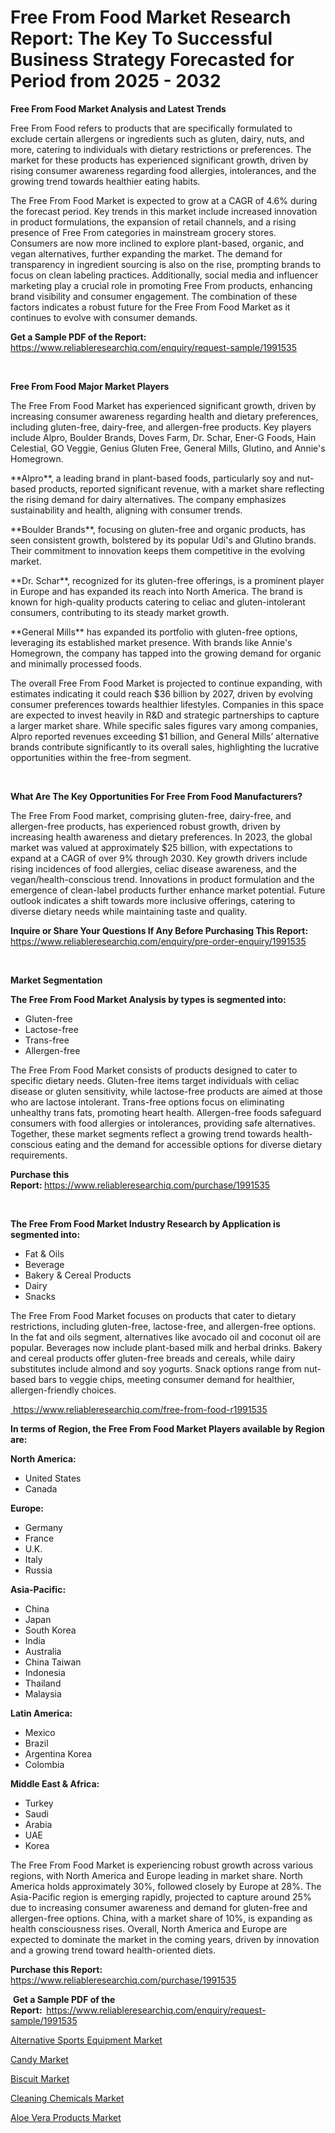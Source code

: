 <p><h1>Free From Food Market Research Report: The Key To Successful Business Strategy Forecasted for Period from 2025 - 2032</h1></p><p><strong>Free From Food Market Analysis and Latest Trends</strong></p>
<p><p>Free From Food refers to products that are specifically formulated to exclude certain allergens or ingredients such as gluten, dairy, nuts, and more, catering to individuals with dietary restrictions or preferences. The market for these products has experienced significant growth, driven by rising consumer awareness regarding food allergies, intolerances, and the growing trend towards healthier eating habits.</p><p>The Free From Food Market is expected to grow at a CAGR of 4.6% during the forecast period. Key trends in this market include increased innovation in product formulations, the expansion of retail channels, and a rising presence of Free From categories in mainstream grocery stores. Consumers are now more inclined to explore plant-based, organic, and vegan alternatives, further expanding the market. The demand for transparency in ingredient sourcing is also on the rise, prompting brands to focus on clean labeling practices. Additionally, social media and influencer marketing play a crucial role in promoting Free From products, enhancing brand visibility and consumer engagement. The combination of these factors indicates a robust future for the Free From Food Market as it continues to evolve with consumer demands.</p></p>
<p><strong>Get a Sample PDF of the Report:&nbsp;</strong> <a href="https://www.reliableresearchiq.com/enquiry/request-sample/1991535?utm_campaign=1870&utm_medium=2&utm_source=Github&utm_content=ia&utm_term=04042025&utm_id=free-from-food">https://www.reliableresearchiq.com/enquiry/request-sample/1991535</a></p>
<p>&nbsp;</p>
<p><strong>Free From Food Major Market Players</strong></p>
<p><p>The Free From Food Market has experienced significant growth, driven by increasing consumer awareness regarding health and dietary preferences, including gluten-free, dairy-free, and allergen-free products. Key players include Alpro, Boulder Brands, Doves Farm, Dr. Schar, Ener-G Foods, Hain Celestial, GO Veggie, Genius Gluten Free, General Mills, Glutino, and Annie's Homegrown.</p><p>**Alpro**, a leading brand in plant-based foods, particularly soy and nut-based products, reported significant revenue, with a market share reflecting the rising demand for dairy alternatives. The company emphasizes sustainability and health, aligning with consumer trends. </p><p>**Boulder Brands**, focusing on gluten-free and organic products, has seen consistent growth, bolstered by its popular Udi's and Glutino brands. Their commitment to innovation keeps them competitive in the evolving market.</p><p>**Dr. Schar**, recognized for its gluten-free offerings, is a prominent player in Europe and has expanded its reach into North America. The brand is known for high-quality products catering to celiac and gluten-intolerant consumers, contributing to its steady market growth.</p><p>**General Mills** has expanded its portfolio with gluten-free options, leveraging its established market presence. With brands like Annie's Homegrown, the company has tapped into the growing demand for organic and minimally processed foods.</p><p>The overall Free From Food Market is projected to continue expanding, with estimates indicating it could reach $36 billion by 2027, driven by evolving consumer preferences towards healthier lifestyles. Companies in this space are expected to invest heavily in R&D and strategic partnerships to capture a larger market share. While specific sales figures vary among companies, Alpro reported revenues exceeding $1 billion, and General Mills’ alternative brands contribute significantly to its overall sales, highlighting the lucrative opportunities within the free-from segment.</p></p>
<p>&nbsp;</p>
<p><strong>What Are The Key Opportunities For Free From Food Manufacturers?</strong></p>
<p><p>The Free From Food market, comprising gluten-free, dairy-free, and allergen-free products, has experienced robust growth, driven by increasing health awareness and dietary preferences. In 2023, the global market was valued at approximately $25 billion, with expectations to expand at a CAGR of over 9% through 2030. Key growth drivers include rising incidences of food allergies, celiac disease awareness, and the vegan/health-conscious trend. Innovations in product formulation and the emergence of clean-label products further enhance market potential. Future outlook indicates a shift towards more inclusive offerings, catering to diverse dietary needs while maintaining taste and quality.</p></p>
<p><strong>Inquire or Share Your Questions If Any Before Purchasing This Report:</strong> <a href="https://www.reliableresearchiq.com/enquiry/pre-order-enquiry/1991535?utm_campaign=1870&utm_medium=2&utm_source=Github&utm_content=ia&utm_term=04042025&utm_id=free-from-food">https://www.reliableresearchiq.com/enquiry/pre-order-enquiry/1991535</a></p>
<p>&nbsp;</p>
<p><strong>Market Segmentation</strong></p>
<p><strong>The Free From Food Market Analysis by types is segmented into:</strong></p>
<p><ul><li>Gluten-free</li><li>Lactose-free</li><li>Trans-free</li><li>Allergen-free</li></ul></p>
<p><p>The Free From Food Market consists of products designed to cater to specific dietary needs. Gluten-free items target individuals with celiac disease or gluten sensitivity, while lactose-free products are aimed at those who are lactose intolerant. Trans-free options focus on eliminating unhealthy trans fats, promoting heart health. Allergen-free foods safeguard consumers with food allergies or intolerances, providing safe alternatives. Together, these market segments reflect a growing trend towards health-conscious eating and the demand for accessible options for diverse dietary requirements.</p></p>
<p><strong>Purchase this Report:&nbsp;</strong><a href="https://www.reliableresearchiq.com/purchase/1991535?utm_campaign=1870&utm_medium=2&utm_source=Github&utm_content=ia&utm_term=04042025&utm_id=free-from-food">https://www.reliableresearchiq.com/purchase/1991535</a></p>
<p>&nbsp;</p>
<p><strong>The Free From Food Market Industry Research by Application is segmented into:</strong></p>
<p><ul><li>Fat & Oils</li><li>Beverage</li><li>Bakery & Cereal Products</li><li>Dairy</li><li>Snacks</li></ul></p>
<p><p>The Free From Food Market focuses on products that cater to dietary restrictions, including gluten-free, lactose-free, and allergen-free options. In the fat and oils segment, alternatives like avocado oil and coconut oil are popular. Beverages now include plant-based milk and herbal drinks. Bakery and cereal products offer gluten-free breads and cereals, while dairy substitutes include almond and soy yogurts. Snack options range from nut-based bars to veggie chips, meeting consumer demand for healthier, allergen-friendly choices.</p></p>
<p><a href="https://www.reliableresearchiq.com/free-from-food-r1991535?utm_campaign=1870&utm_medium=2&utm_source=Github&utm_content=ia&utm_term=04042025&utm_id=free-from-food">&nbsp;https://www.reliableresearchiq.com/free-from-food-r1991535</a></p>
<p><strong>In terms of Region, the Free From Food Market Players available by Region are:</strong></p>
<p>
    <p> <strong> North America: </strong>
        <ul>
            <li>United States</li>
            <li>Canada</li>
        </ul>
        </p> 
    <p> <strong> Europe: </strong>
        <ul>
            <li>Germany</li>
            <li>France</li>
            <li>U.K.</li>
            <li>Italy</li>
            <li>Russia</li>
        </ul>
        </p> 
    <p> <strong> Asia-Pacific: </strong>
        <ul>
            <li>China</li>
            <li>Japan</li>
            <li>South Korea</li>
            <li>India</li>
            <li>Australia</li>
            <li>China Taiwan</li>
            <li>Indonesia</li>
            <li>Thailand</li>
            <li>Malaysia</li>
        </ul>
        </p> 
    <p> <strong> Latin America: </strong>
        <ul>
            <li>Mexico</li>
            <li>Brazil</li>
            <li>Argentina Korea</li>
            <li>Colombia</li>
        </ul>
        </p> 
    <p> <strong> Middle East & Africa: </strong>
        <ul>
            <li>Turkey</li>
            <li>Saudi</li>
            <li>Arabia</li>
            <li>UAE</li>
            <li>Korea</li>
        </ul>
    </p>
    </p>
<p><p>The Free From Food Market is experiencing robust growth across various regions, with North America and Europe leading in market share. North America holds approximately 30%, followed closely by Europe at 28%. The Asia-Pacific region is emerging rapidly, projected to capture around 25% due to increasing consumer awareness and demand for gluten-free and allergen-free options. China, with a market share of 10%, is expanding as health consciousness rises. Overall, North America and Europe are expected to dominate the market in the coming years, driven by innovation and a growing trend toward health-oriented diets.</p></p>
<p><strong>Purchase this Report: </strong><a href="https://www.reliableresearchiq.com/purchase/1991535?utm_campaign=1870&utm_medium=2&utm_source=Github&utm_content=ia&utm_term=04042025&utm_id=free-from-food">https://www.reliableresearchiq.com/purchase/1991535</a></p>
<p>&nbsp;<strong>Get a Sample PDF of the Report:&nbsp;&nbsp;</strong><a href="https://www.reliableresearchiq.com/enquiry/request-sample/1991535?utm_campaign=1870&utm_medium=2&utm_source=Github&utm_content=ia&utm_term=04042025&utm_id=free-from-food">https://www.reliableresearchiq.com/enquiry/request-sample/1991535</a></p>
<p><strong></strong></p>
<p><p><a href="https://github.com/marteyfito9/Market-Research-Report-List-1/blob/main/alternative-sports-equipment-market.md?utm_campaign=1870&utm_medium=2&utm_source=Github&utm_content=ia&utm_term=04042025&utm_id=free-from-food">Alternative Sports Equipment Market</a></p><p><a href="https://github.com/saguegrody74/Market-Research-Report-List-1/blob/main/candy-market.md?utm_campaign=1870&utm_medium=2&utm_source=Github&utm_content=ia&utm_term=04042025&utm_id=free-from-food">Candy Market</a></p><p><a href="https://github.com/yuukoleuda/Market-Research-Report-List-1/blob/main/biscuit-market.md?utm_campaign=1870&utm_medium=2&utm_source=Github&utm_content=ia&utm_term=04042025&utm_id=free-from-food">Biscuit Market</a></p><p><a href="https://github.com/tornapruttuz/Market-Research-Report-List-1/blob/main/cleaning-chemicals-market.md?utm_campaign=1870&utm_medium=2&utm_source=Github&utm_content=ia&utm_term=04042025&utm_id=free-from-food">Cleaning Chemicals Market</a></p><p><a href="https://github.com/fungkychiman/Market-Research-Report-List-1/blob/main/aloe-vera-products-market.md?utm_campaign=1870&utm_medium=2&utm_source=Github&utm_content=ia&utm_term=04042025&utm_id=free-from-food">Aloe Vera Products Market</a></p></p>